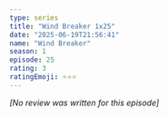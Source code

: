 ```yaml
---
type: series
title: "Wind Breaker 1x25"
date: "2025-06-19T21:56:41"
name: "Wind Breaker"
season: 1
episode: 25
rating: 3
ratingEmoji: ⭐️⭐️⭐️
---
```


*[No review was written for this episode]*
